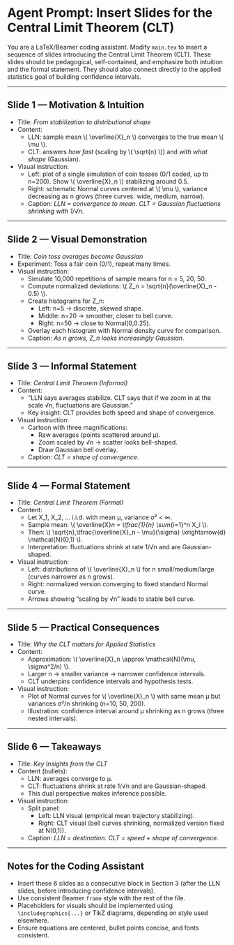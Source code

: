 # Agent Prompt: Insert Slides for the Central Limit Theorem (CLT)

You are a LaTeX/Beamer coding assistant. Modify `main.tex` to insert a sequence of slides introducing the Central Limit Theorem (CLT). 
These slides should be pedagogical, self-contained, and emphasize both intuition and the formal statement. They should also connect directly to the applied statistics goal of building confidence intervals.

---

## Slide 1 — Motivation & Intuition
- Title: *From stabilization to distributional shape*
- Content:
  - LLN: sample mean \\( \overline{X}_n \\) converges to the true mean \\( \mu \\).
  - CLT: answers *how fast* (scaling by \\( \sqrt{n} \\)) and *with what shape* (Gaussian).
- Visual instruction:
  - Left: plot of a single simulation of coin tosses (0/1 coded, up to n=200). Show \\( \overline{X}_n \\) stabilizing around 0.5.
  - Right: schematic Normal curves centered at \\( \mu \\), variance decreasing as n grows (three curves: wide, medium, narrow).
  - Caption: *LLN = convergence to mean. CLT = Gaussian fluctuations shrinking with 1/√n.*

---

## Slide 2 — Visual Demonstration
- Title: *Coin toss averages become Gaussian*
- Experiment: Toss a fair coin (0/1), repeat many times.
- Visual instruction:
  - Simulate 10,000 repetitions of sample means for n = 5, 20, 50.
  - Compute normalized deviations: \\( Z_n = \sqrt{n}(\overline{X}_n - 0.5) \\).
  - Create histograms for Z_n:
    - Left: n=5 → discrete, skewed shape.
    - Middle: n=20 → smoother, closer to bell curve.
    - Right: n=50 → close to Normal(0,0.25).
  - Overlay each histogram with Normal density curve for comparison.
  - Caption: *As n grows, Z_n looks increasingly Gaussian.*

---

## Slide 3 — Informal Statement
- Title: *Central Limit Theorem (Informal)*
- Content:
  - “LLN says averages stabilize. CLT says that if we zoom in at the scale √n, fluctuations are Gaussian.”
  - Key insight: CLT provides both speed and shape of convergence.
- Visual instruction:
  - Cartoon with three magnifications:
    - Raw averages (points scattered around μ).
    - Zoom scaled by √n → scatter looks bell-shaped.
    - Draw Gaussian bell overlay.
  - Caption: *CLT = shape of convergence.*

---

## Slide 4 — Formal Statement
- Title: *Central Limit Theorem (Formal)*
- Content:
  - Let X_1, X_2, … i.i.d. with mean μ, variance σ² < ∞.
  - Sample mean: \\( \overline{X}_n = \tfrac{1}{n} \sum_{i=1}^n X_i \\).
  - Then: \\( \sqrt{n}\,\tfrac{\overline{X}_n - \mu}{\sigma} \xrightarrow{d} \mathcal{N}(0,1) \\).
  - Interpretation: fluctuations shrink at rate 1/√n and are Gaussian-shaped.
- Visual instruction:
  - Left: distributions of \\( \overline{X}_n \\) for n small/medium/large (curves narrower as n grows).
  - Right: normalized version converging to fixed standard Normal curve.
  - Arrows showing “scaling by √n” leads to stable bell curve.

---

## Slide 5 — Practical Consequences
- Title: *Why the CLT matters for Applied Statistics*
- Content:
  - Approximation: \\( \overline{X}_n \approx \mathcal{N}(\mu, \sigma^2/n) \\).
  - Larger n → smaller variance → narrower confidence intervals.
  - CLT underpins confidence intervals and hypothesis tests.
- Visual instruction:
  - Plot of Normal curves for \\( \overline{X}_n \\) with same mean μ but variances σ²/n shrinking (n=10, 50, 200).
  - Illustration: confidence interval around μ shrinking as n grows (three nested intervals).

---

## Slide 6 — Takeaways
- Title: *Key Insights from the CLT*
- Content (bullets):
  - LLN: averages converge to μ.
  - CLT: fluctuations shrink at rate 1/√n and are Gaussian-shaped.
  - This dual perspective makes inference possible.
- Visual instruction:
  - Split panel:
    - Left: LLN visual (empirical mean trajectory stabilizing).
    - Right: CLT visual (bell curves shrinking, normalized version fixed at N(0,1)).
  - Caption: *LLN = destination. CLT = speed + shape of convergence.*

---

## Notes for the Coding Assistant
- Insert these 6 slides as a consecutive block in Section 3 (after the LLN slides, before introducing confidence intervals).
- Use consistent Beamer `frame` style with the rest of the file.
- Placeholders for visuals should be implemented using `\includegraphics{...}` or TikZ diagrams, depending on style used elsewhere.
- Ensure equations are centered, bullet points concise, and fonts consistent.
